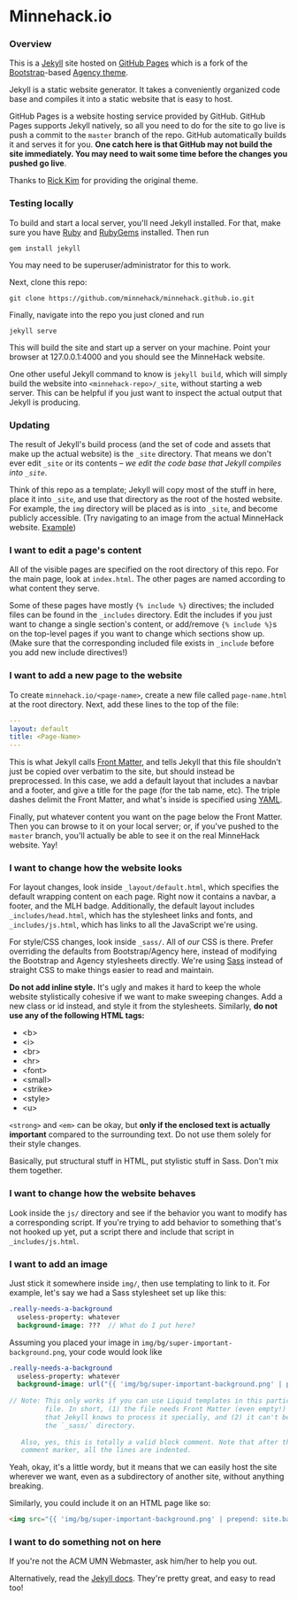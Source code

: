 # Minnehack.io

### Overview

This is a [Jekyll](https://jekyllrb.com/) site hosted on
[GitHub Pages](https://pages.github.com/) which is a fork of the
[Bootstrap](http://getbootstrap.com/)-based
[Agency theme](https://github.com/y7kim/agency-jekyll-theme).

Jekyll is a static website generator. It takes a conveniently
organized code base and compiles it into a static website that is easy
to host. 

GitHub Pages is a website hosting service provided by GitHub. GitHub
Pages supports Jekyll natively, so all you need to do for the site to
go live is push a commit to the `master` branch of the repo. GitHub
automatically builds it and serves it for you. **One catch here is
that GitHub may not build the site immediately. You may need to wait
some time before the changes you pushed go live**.

Thanks to [Rick Kim](https://github.com/y7kim) for providing the
original theme.

### Testing locally

To build and start a local server, you'll need Jekyll installed.
For that, make sure you have [Ruby](https://www.ruby-lang.org/en/)
and [RubyGems](https://rubygems.org/pages/download) installed. Then
run

```shell
gem install jekyll
```

You may need to be superuser/administrator for this to work.

Next, clone this repo:

```shell
git clone https://github.com/minnehack/minnehack.github.io.git
```

Finally, navigate into the repo you just cloned and run

```shell
jekyll serve
```

This will build the site and start up a server on your machine. Point
your browser at 127.0.0.1:4000 and you should see the MinneHack website.

One other useful Jekyll command to know is `jekyll build`, which will
simply build the website into `<minnehack-repo>/_site`, without starting
a web server. This can be helpful if you just want to inspect the actual
output that Jekyll is producing.

### Updating

The result of Jekyll's build process (and the set of code and assets
that make up the actual website) is the `_site` directory. That means
we don't ever edit `_site` or its contents – *we edit the code base
that Jekyll compiles into `_site`*.

Think of this repo as a template; Jekyll will copy most of the stuff
in here, place it into `_site`, and use that directory as the root of
the hosted website. For example, the `img` directory will be placed as
is into `_site`, and become publicly accessible. (Try navigating to an
image from the actual MinneHack
website. [Example](http://minnehack.io/img/logos/mhlogo.png))

### I want to edit a page's content

All of the visible pages are specified on the root directory of this repo.
For the main page, look at `index.html`. The other pages are named according
to what content they serve.

Some of these pages have mostly `{% include %}` directives; the included
files can be found in the `_includes` directory. Edit the includes if you
just want to change a single section's content, or add/remove `{% include %}`s
on the top-level pages if you want to change which sections show up. (Make sure
that the corresponding included file exists in `_include` before you
add new include directives!)

### I want to add a new page to the website

To create `minnehack.io/<page-name>`, create a new file called `page-name.html`
at the root directory. Next, add these lines to the top of the file:

```yaml
---
layout: default
title: <Page-Name>
---
```

This is what Jekyll calls [Front Matter](https://jekyllrb.com/docs/frontmatter/),
and tells Jekyll that this file shouldn't just be copied over verbatim to the
site, but should instead be preprocessed. In this case, we add a default layout
that includes a navbar and a footer, and give a title for the page (for the
tab name, etc). The triple dashes delimit the Front Matter, and what's inside
is specified using [YAML](http://yaml.org/).

Finally, put whatever content you want on the page below the Front
Matter. Then you can browse to it on your local server; or, if you've pushed
to the `master` branch, you'll actually be able to see it on the real
MinneHack website. Yay!

### I want to change how the website looks

For layout changes, look inside `_layout/default.html`, which
specifies the default wrapping content on each page. Right now it
contains a navbar, a footer, and the MLH badge. Additionally, the
default layout includes `_includes/head.html`, which has the
stylesheet links and fonts, and `_includes/js.html`, which has links
to all the JavaScript we're using.

For style/CSS changes, look inside `_sass/`. All of *our* CSS is there.
Prefer overriding the defaults from Bootstrap/Agency here, instead of
modifying the Bootstrap and Agency stylesheets directly. We're using
[Sass](http://sass-lang.com/) instead of straight CSS to make things
easier to read and maintain.

**Do not add inline style.** It's ugly and makes it hard to keep the whole
website stylistically cohesive if we want to make sweeping changes. Add a
new class or id instead, and style it from the stylesheets. Similarly,
**do not use any of the following HTML tags:**

+ \<b\>
+ \<i\>
+ \<br\>
+ \<hr\>
+ \<font\>
+ \<small\>
+ \<strike\>
+ \<style\>
+ \<u\>

`<strong>` and `<em>` can be okay, but **only if the enclosed text is
actually important** compared to the surrounding text. Do not use them
solely for their style changes.

Basically, put structural stuff in HTML, put stylistic stuff in Sass.
Don't mix them together.

### I want to change how the website behaves

Look inside the `js/` directory and see if the behavior you want to modify
has a corresponding script. If you're trying to add behavior to something
that's not hooked up yet, put a script there and include that script in
`_includes/js.html`.

### I want to add an image

Just stick it somewhere inside `img/`, then use templating to link to it.
For example, let's say we had a Sass stylesheet set up like this:

```sass
.really-needs-a-background
  useless-property: whatever
  background-image: ???  // What do I put here?
```

Assuming you placed your image in `img/bg/super-important-background.png`,
your code would look like

```sass
.really-needs-a-background
  useless-property: whatever
  background-image: url("{{ 'img/bg/super-important-background.png' | prepend: site.baseurl }}")
  
// Note: This only works if you can use Liquid templates in this particular
         file. In short, (1) the file needs Front Matter (even empty!) so
         that Jekyll knows to process it specially, and (2) it can't be in
         the `_sass/` directory.
         
   Also, yes, this is totally a valid block comment. Note that after the first
   comment marker, all the lines are indented.
```

Yeah, okay, it's a little wordy, but it means that we can easily host
the site wherever we want, even as a subdirectory of another site,
without anything breaking.

Similarly, you could include it on an HTML page like so:

```html
<img src="{{ 'img/bg/super-important-background.png' | prepend: site.baseurl }}"/>
```

### I want to do something not on here

If you're not the ACM UMN Webmaster, ask him/her to help you out.

Alternatively, read the [Jekyll docs](https://jekyllrb.com/docs/home/). They're
pretty great, and easy to read too!
